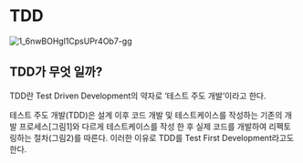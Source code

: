 # TDD
<div style="witdth=200px"><div>

![1_6nwBOHgl1CpsUPr4Ob7-gg](https://user-images.githubusercontent.com/88940298/144003150-91c92d8c-9d27-4dcd-807d-4e2e99bbe69a.png)

 ## TDD가 무엇 일까?
TDD란 Test Driven Development의 약자로 ‘테스트 주도 개발’이라고 한다.

테스트 주도 개발(TDD)은 설계 이후 코드 개발 및 테스트케이스를 작성하는 기존의 개발 프로세스[그림1]와 다르게 테스트케이스를 작성 한 후 실제 코드를 개발하여 리펙토링하는 절차(그림2)를 따른다. 이러한 이유로 TDD를 Test First Development라고도 한다.
